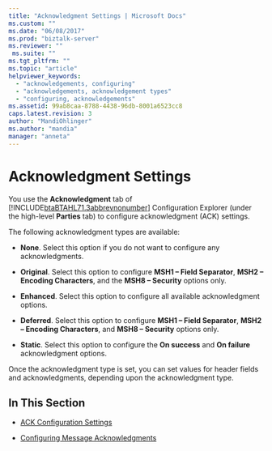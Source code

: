 ```yaml
---
title: "Acknowledgment Settings | Microsoft Docs"
ms.custom: ""
ms.date: "06/08/2017"
ms.prod: "biztalk-server"
ms.reviewer: ""
 ms.suite: ""
ms.tgt_pltfrm: ""
ms.topic: "article"
helpviewer_keywords: 
  - "acknowledgements, configuring"
  - "acknowledgements, acknowledgement types"
  - "configuring, acknowledgements"
ms.assetid: 99ab8caa-8788-4438-96db-8001a6523cc8
caps.latest.revision: 3
author: "MandiOhlinger"
ms.author: "mandia"
manager: "anneta"
---
```

# Acknowledgment Settings
You use the **Acknowledgment** tab of [!INCLUDE[btaBTAHL71.3abbrevnonumber](../../includes/btabtahl71-3abbrevnonumber-md.md)] Configuration Explorer (under the high-level **Parties** tab) to configure acknowledgment (ACK) settings.  
  
 The following acknowledgment types are available:  
  
-   **None**. Select this option if you do not want to configure any acknowledgments.  
  
-   **Original**. Select this option to configure **MSH1 – Field Separator**, **MSH2 – Encoding Characters**, and the **MSH8 – Security** options only.  
  
-   **Enhanced**. Select this option to configure all available acknowledgment options.  
  
-   **Deferred**. Select this option to configure **MSH1 – Field Separator**, **MSH2 – Encoding Characters**, and **MSH8 – Security** options only.  
  
-   **Static**. Select this option to configure the **On success** and **On failure** acknowledgment options.  
  
 Once the acknowledgment type is set, you can set values for header fields and acknowledgments, depending upon the acknowledgment type.  
  
## In This Section  
  
-   [ACK Configuration Settings](../../adapters-and-accelerators/accelerator-hl7/ack-configuration-settings.md)  
  
-   [Configuring Message Acknowledgments](../../adapters-and-accelerators/accelerator-hl7/configuring-message-acknowledgments.md)